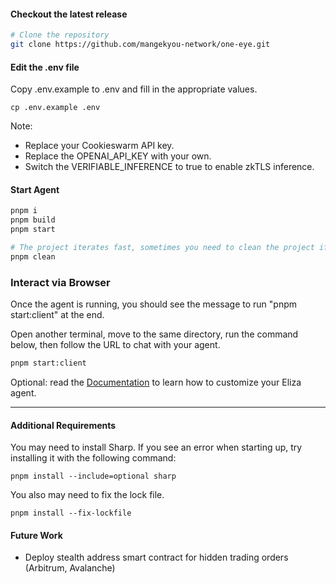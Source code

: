 
#### Checkout the latest release

```bash
# Clone the repository
git clone https://github.com/mangekyou-network/one-eye.git
```

#### Edit the .env file

Copy .env.example to .env and fill in the appropriate values.

```
cp .env.example .env
```

Note: 
- Replace your Cookieswarm API key.
- Replace the OPENAI_API_KEY with your own.
- Switch the VERIFIABLE_INFERENCE to true to enable zkTLS inference.

#### Start Agent

```bash
pnpm i
pnpm build
pnpm start

# The project iterates fast, sometimes you need to clean the project if you are coming back to the project
pnpm clean
```

### Interact via Browser

Once the agent is running, you should see the message to run "pnpm start:client" at the end.

Open another terminal, move to the same directory, run the command below, then follow the URL to chat with your agent.

```bash
pnpm start:client
```

Optional: read the [Documentation](https://elizaos.github.io/eliza/) to learn how to customize your Eliza agent.

---

#### Additional Requirements

You may need to install Sharp. If you see an error when starting up, try installing it with the following command:

```
pnpm install --include=optional sharp
```

You also may need to fix the lock file.

```
pnpm install --fix-lockfile
```

#### Future Work

- Deploy stealth address smart contract for hidden trading orders (Arbitrum, Avalanche)